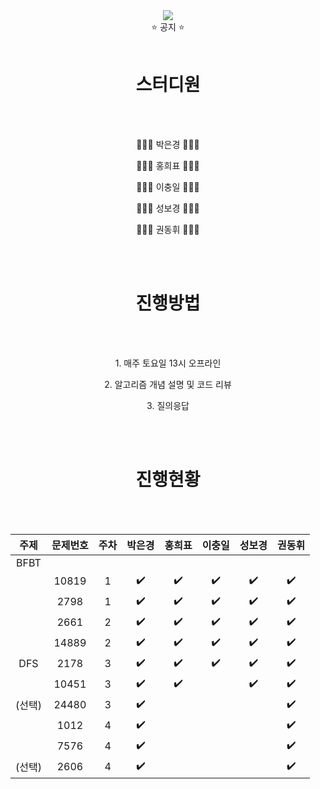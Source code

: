 <div align="center">
<img src="https://capsule-render.vercel.app/api?type=waving&color=auto&height=300&section=header&text=CodingTestStudy&fontSize=70" />
<br>
  ⭐️ 공지 ⭐️
  <br>

<br>
<h1> 스터디원 </h1>
<br>
<br>
<p>👩🏻‍💻 박은경 👩🏻‍💻</p> 
<p>🧑🏻‍💻 홍희표 🧑🏻‍💻</p> 
<p>🧑🏻‍💻 이충일 🧑🏻‍💻</p> 
<p>👩🏻‍💻 성보경 👩🏻‍💻</p> 
<p>🧑🏻‍💻 권동휘 🧑🏻‍💻</p> 
<br>
<br>
<h1> 진행방법 </h1>  
<br>
<br>
<p>1. 매주 토요일 13시 오프라인</p>

<p>2. 알고리즘 개념 설명 및 코드 리뷰</p>

<p>3. 질의응답</p>
<br>
<br>
<h1> 진행현황 </h1>
<br>
<br>

| 주제 | 문제번호 | 주차 | 박은경 | 홍희표 | 이충일 | 성보경 | 권동휘 |
|:---:|:---:|:---:|:---:|:---:|:---:|:---:|:---:|
| BFBT |  |  |  |  |  |  |  |
|  | 10819 | 1 | ✔️ | ✔️ | ✔️ | ✔️ | ✔️ |
|  | 2798 | 1 | ✔️ | ✔️ | ✔️ | ✔️ | ✔️ |
|  | 2661 | 2 | ✔️ | ✔️ | ✔️ | ✔️ | ✔️ |
|  | 14889 | 2 | ✔️ | ✔️ | ✔️ | ✔️ | ✔️ |
| DFS | 2178 | 3 | ✔️ | ✔️ | ✔️ | ✔️ | ✔️ |
|  | 10451 | 3 | ✔️ | ✔️ |  | ✔️ | ✔️ |
| (선택) | 24480 | 3 | ✔️ |  |  |  | ✔️ |
|  | 1012 | 4 | ✔️ |  |  |  | ✔️ |
|  | 7576 | 4 | ✔️ |  |  |  | ✔️ |
| (선택) | 2606 | 4 | ✔️ |  |  |  | ✔️ |
